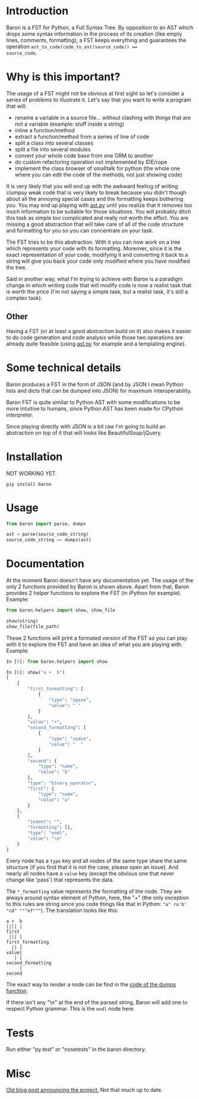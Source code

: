 Introduction
============

Baron is a FST for Python, a Full Syntax Tree. By opposition to an AST which
drops some syntax information in the process of its creation (like empty lines,
comments, formatting), a FST keeps everything and guarantees the operation
<code>ast\_to\_code(code\_to\_ast(source\_code)) == source\_code</code>.

Why is this important?
======================

The usage of a FST might not be obvious at first sight so let's consider a
series of problems to illustrate it. Let's say that you want to write a program that will:

* rename a variable in a source file... without clashing with things that are not a variable (example: stuff inside a string)
* inline a function/method
* extract a function/method from a series of line of code
* split a class into several classes
* split a file into several modules
* convert your whole code base from one ORM to another
* do custom refactoring operation not implemented by IDE/rope
* implement the class browser of smalltalk for python (the whole one where you can edit the code of the methods, not just showing code)

It is very likely that you will end up with the awkward feeling of writing
clumpsy weak code that is very likely to break because you didn't though about
all the annoying special cases and the formatting keeps bothering you. You may
end up playing with [ast.py](http://docs.python.org/2/library/ast.html) until
you realize that it removes too much information to be suitable for those
situations. You will probably ditch this task as simple too complicated and
really not worth the effort. You are missing a good abstraction that will take
care of all of the code structure and formatting for you so you can concentrate
on your task.

The FST tries to be this abstraction. With it you can now work on a tree which
represents your code with its formatting. Moreover, since it is the exact
representation of your code, modifying it and converting it back to a string
will give you back your code only modified where you have modified the tree.

Said in another way, what I'm trying to achieve with Baron is a paradigm change in
which writing code that will modify code is now a realist task that is worth
the price (I'm not saying a simple task, but a realist task, it's still a
complex task).

Other
-----

Having a FST (or at least a good abstraction build on it) also makes it easier
to do code generation and code analysis while those two operations are already
quite feasible (using [ast.py](http://docs.python.org/2/library/ast.html) for
example and a templating engine).

Some technical details
======================

Baron produces a FST in the form of JSON (and by JSON I mean Python lists
and dicts that can be dumped into JSON) for maximum interoperability.

Baron FST is quite similar to Python AST with some modifications to be more
intuitive to humans, since Python AST has been made for CPython interpreter.

Since playing directly with JSON is a bit raw I'm going to build an abstraction
on top of it that will looks like BeautifulSoup/jQuery.

Installation
============

NOT WORKING YET.

    pip install baron

Usage
=====

```python
from baron import parse, dumps

ast = parse(source_code_string)
source_code_string == dumps(ast)
```

Documentation
=============

At the moment Baron doesn't have any documentation yet. The usage of the only
2 functions provided by Baron is shown above. Apart from that, Baron provides 2
helper functions to explore the FST (in iPython for example). Example:

```python
from baron.helpers import show, show_file

show(string)
show_file(file_path)
```

Those 2 functions will print a formated version of the FST so you can play with
it to explore the FST and have an idea of what you are playing with. Example:

```python
In [5]: from baron.helpers import show

In [6]: show("a +  b")
[
    {
        "first_formatting": [
            {
                "type": "space", 
                "value": " "
            }
        ], 
        "value": "+", 
        "second_formatting": [
            {
                "type": "space", 
                "value": "  "
            }
        ], 
        "second": {
            "type": "name", 
            "value": "b"
        }, 
        "type": "binary_operator", 
        "first": {
            "type": "name", 
            "value": "a"
        }
    }, 
    {
        "indent": "", 
        "formatting": [], 
        "type": "endl", 
        "value": "\n"
    }
]
```

Every node has a <code>type</code> key and all nodes of the same type share the same
structure (if you find that it is not the case, please open an issue). And
nearly all nodes have a <code>value</code> key (except the obvious one that
never change like 'pass') that represents the data.

The <code>*\_formatting</code> value represents the formatting of the node. They
are always around syntax element of Python, here, the "+" (the only exception
to this rules are string since you code things like that in Python:
<code>"a" ru'b' "cd" """ef"""</code>). The translation
looks like this:

    a +  b
    |||| |
    first
     ||| |
    first_formatting
      || |
    value|
       | |
    second_formatting
         |
    second

The exact way to render a node can be find in the [code of the dumps
function](https://github.com/Psycojoker/baron/blob/master/baron/dumper.py).

If there isn't any "\n" at the end of the parsed string, Baron will add one to
respect Python grammar. This is the <code>endl</code> node here.

Tests
=====
Run either "py.test" or "nosetests" in the baron directory.

Misc
====
[Old blog post announcing the project.](http://worlddomination.be/blog/2013/the-baron-project-part-1-what-and-why.html) Not that much up to date.
